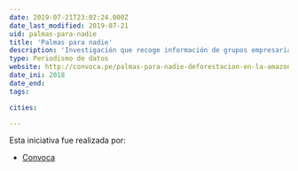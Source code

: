 ```yaml
---
date: 2019-07-21T23:02:24.000Z
date_last_modified: 2019-07-21
uid: palmas-para-nadie
title: 'Palmas para nadie'
description: 'Investigación que recoge información de grupos empresariales que dicen defender el medio ambiente y se abastecen de palma por medio de una empresa que esta destruyendo el amazonas.'
type: Periodismo de datos
website: http://convoca.pe/palmas-para-nadie-deforestacion-en-la-amazonia/
date_ini: 2018
date_end: 
tags:

cities: 

---
```


Esta iniciativa fue realizada por:

- [Convoca](/organizaciones/convoca)
